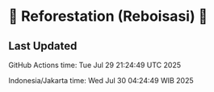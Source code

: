 
# 🌳 Reforestation (Reboisasi) 🌲

## Last Updated

GitHub Actions time: Tue Jul 29 21:24:49 UTC 2025

Indonesia/Jakarta time: Wed Jul 30 04:24:49 WIB 2025
